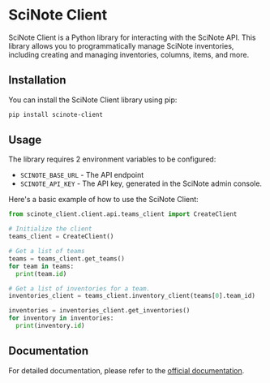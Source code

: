 # SciNote Client

SciNote Client is a Python library for interacting with the SciNote API. This
library allows you to programmatically manage SciNote inventories, including
creating and managing inventories, columns, items, and more.

## Installation

You can install the SciNote Client library using pip:

```bash
pip install scinote-client
```

## Usage

The library requires 2 environment variables to be configured:

* `SCINOTE_BASE_URL` - The API endpoint
* `SCINOTE_API_KEY` - The API key, generated in the SciNote admin console.

Here's a basic example of how to use the SciNote Client:

```python
from scinote_client.client.api.teams_client import CreateClient

# Initialize the client
teams_client = CreateClient()

# Get a list of teams
teams = teams_client.get_teams()
for team in teams:
  print(team.id)

# Get a list of inventories for a team.
inventories_client = teams_client.inventory_client(teams[0].team_id)

inventories = inventories_client.get_inventories()
for inventory in inventories:
  print(inventory.id)

```



## Documentation

For detailed documentation, please refer to the [official documentation](https://scinote-eln.github.io/scinote-api-docs/#introductiono).
